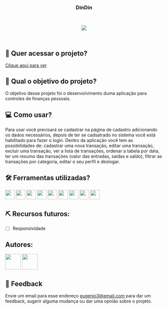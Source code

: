 <h3 align="center">
 DinDin
</h3>
  
<br>
<p align="center">
<img src="https://img.shields.io/badge/status-concluído-green?style=for-the-badge"/>
</p>
<br>

## 🔗 Quer acessar o projeto?

[Clique aqui para ver](https://react-api-dindin.vercel.app/)

## 🏹 Qual o objetivo do projeto?

O objetivo desse projeto foi o desenvolvimento duma aplicação para controles de finanças pessoais.

## 💻 Como usar?

Para usar você precisará se cadastrar na página de cadastro adicionando os dados necessários, depois de ter se cadsatrado no sistema você está habilitado para fazer o login. Dentro da aplicação você tem as possibilidades de: cadastrar uma nova transação, editar uma transação, excluir uma transação, ver a lista de transações, ordenar a tabela por data, ter um resumo das transações (valor das entradas, saídas e saldo), filtrar as transações por categoria, editar o seu perfil e deslogar.

## 🛠️ Ferramentas utilizadas?

<div>
 <img height=30 src="https://img.shields.io/badge/Visual_Studio_Code-0078D4?style=for-the-badge&logo=visual%20studio%20code&logoColor=white">
  <img height=30 src="https://img.shields.io/badge/HTML5-E34F26?style=for-the-badge&logo=html5&logoColor=white">
  <img height=30 src="https://img.shields.io/badge/CSS3-1572B6?style=for-the-badge&logo=css3&logoColor=white">
  <img height=30 src="https://img.shields.io/badge/JavaScript-F7DF1E?style=for-the-badge&logo=javascript&logoColor=black">
  <img height=30 src="https://img.shields.io/badge/React-20232A?style=for-the-badge&logo=react&logoColor=61DAFB">
  <img height=30 src="https://img.shields.io/badge/Node.js-43853D?style=for-the-badge&logo=node.js&logoColor=white">
  <img height=30 src="https://img.shields.io/badge/Express.js-404D59?style=for-the-badge">
  <img height=30 src="https://img.shields.io/badge/PostgreSQL-316192?style=for-the-badge&logo=postgresql&logoColor=white">
  <img height=30 src="https://img.shields.io/badge/Heroku-430098?style=for-the-badge&logo=heroku&logoColor=white">
</div>

## ⛏️ Recursos futuros:

- [ ] Responsividade

## Autores:

<div>
 <img height=50 src="https://avatars.githubusercontent.com/u/85026587?v=4">
 <img height=50 src="https://avatars.githubusercontent.com/u/16658253?v=4">
</div>

## 💬 Feedback

Envie um email para esse endereço <eugenio3@email.com> para dar um feedback, sugerir alguma mudança ou dar uma opnião sobre o projeto.
